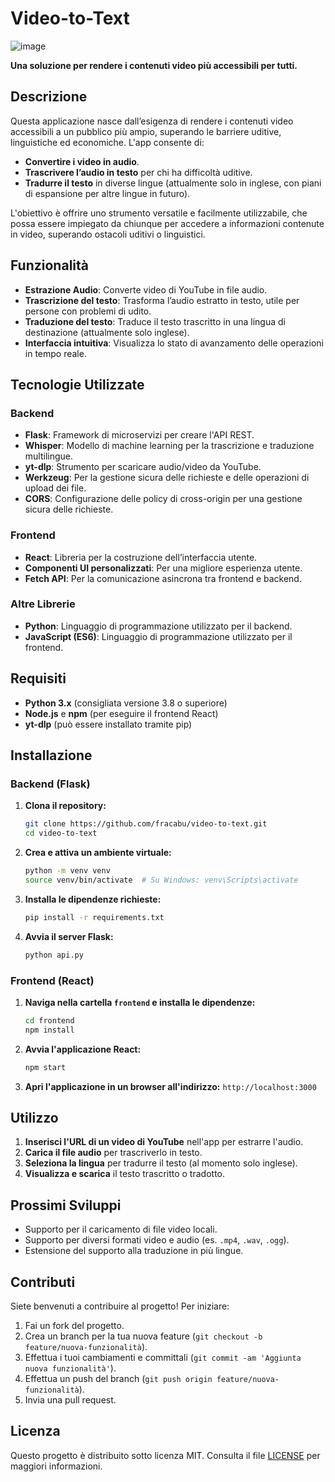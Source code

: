 # Video-to-Text

![image](https://github.com/user-attachments/assets/1017dbf9-fc73-4758-82ad-ffa3d09df3e0)



**Una soluzione per rendere i contenuti video più accessibili per tutti.**

## Descrizione

Questa applicazione nasce dall’esigenza di rendere i contenuti video accessibili a un pubblico più ampio, superando le barriere uditive, linguistiche ed economiche. L'app consente di:

- **Convertire i video in audio**.
- **Trascrivere l’audio in testo** per chi ha difficoltà uditive.
- **Tradurre il testo** in diverse lingue (attualmente solo in inglese, con piani di espansione per altre lingue in futuro).

L'obiettivo è offrire uno strumento versatile e facilmente utilizzabile, che possa essere impiegato da chiunque per accedere a informazioni contenute in video, superando ostacoli uditivi o linguistici.

## Funzionalità

- **Estrazione Audio**: Converte video di YouTube in file audio.
- **Trascrizione del testo**: Trasforma l’audio estratto in testo, utile per persone con problemi di udito.
- **Traduzione del testo**: Traduce il testo trascritto in una lingua di destinazione (attualmente solo inglese).
- **Interfaccia intuitiva**: Visualizza lo stato di avanzamento delle operazioni in tempo reale.

## Tecnologie Utilizzate

### Backend
- **Flask**: Framework di microservizi per creare l'API REST.
- **Whisper**: Modello di machine learning per la trascrizione e traduzione multilingue.
- **yt-dlp**: Strumento per scaricare audio/video da YouTube.
- **Werkzeug**: Per la gestione sicura delle richieste e delle operazioni di upload dei file.
- **CORS**: Configurazione delle policy di cross-origin per una gestione sicura delle richieste.

### Frontend
- **React**: Libreria per la costruzione dell’interfaccia utente.
- **Componenti UI personalizzati**: Per una migliore esperienza utente.
- **Fetch API**: Per la comunicazione asincrona tra frontend e backend.

### Altre Librerie
- **Python**: Linguaggio di programmazione utilizzato per il backend.
- **JavaScript (ES6)**: Linguaggio di programmazione utilizzato per il frontend.

## Requisiti

- **Python 3.x** (consigliata versione 3.8 o superiore)
- **Node.js** e **npm** (per eseguire il frontend React)
- **yt-dlp** (può essere installato tramite pip)

## Installazione

### Backend (Flask)

1. **Clona il repository:**
   ```bash
   git clone https://github.com/fracabu/video-to-text.git
   cd video-to-text
   ```

2. **Crea e attiva un ambiente virtuale:**
   ```bash
   python -m venv venv
   source venv/bin/activate  # Su Windows: venv\Scripts\activate
   ```

3. **Installa le dipendenze richieste:**
   ```bash
   pip install -r requirements.txt
   ```

4. **Avvia il server Flask:**
   ```bash
   python api.py
   ```

### Frontend (React)

1. **Naviga nella cartella `frontend` e installa le dipendenze:**
   ```bash
   cd frontend
   npm install
   ```

2. **Avvia l'applicazione React:**
   ```bash
   npm start
   ```

3. **Apri l'applicazione in un browser all'indirizzo:** `http://localhost:3000`

## Utilizzo

1. **Inserisci l'URL di un video di YouTube** nell'app per estrarre l'audio.
2. **Carica il file audio** per trascriverlo in testo.
3. **Seleziona la lingua** per tradurre il testo (al momento solo inglese).
4. **Visualizza e scarica** il testo trascritto o tradotto.

## Prossimi Sviluppi

- Supporto per il caricamento di file video locali.
- Supporto per diversi formati video e audio (es. `.mp4`, `.wav`, `.ogg`).
- Estensione del supporto alla traduzione in più lingue.

## Contributi

Siete benvenuti a contribuire al progetto! Per iniziare:

1. Fai un fork del progetto.
2. Crea un branch per la tua nuova feature (`git checkout -b feature/nuova-funzionalità`).
3. Effettua i tuoi cambiamenti e committali (`git commit -am 'Aggiunta nuova funzionalità'`).
4. Effettua un push del branch (`git push origin feature/nuova-funzionalità`).
5. Invia una pull request.

## Licenza

Questo progetto è distribuito sotto licenza MIT. Consulta il file [LICENSE](./LICENSE) per maggiori informazioni.

